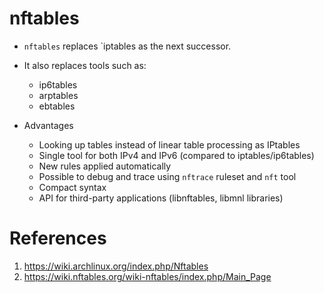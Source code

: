 # nftables

* `nftables` replaces `iptables as the next successor.

* It also replaces tools such as:
    * ip6tables
    * arptables
    * ebtables

* Advantages
  * Looking up tables instead of linear table processing as IPtables
  * Single tool for both IPv4 and IPv6 (compared to iptables/ip6tables)
  * New rules applied automatically
  * Possible to debug and trace using `nftrace` ruleset and `nft` tool
  * Compact syntax
  * API for third-party applications (libnftables, libmnl libraries)


# References
1. https://wiki.archlinux.org/index.php/Nftables
2. https://wiki.nftables.org/wiki-nftables/index.php/Main_Page